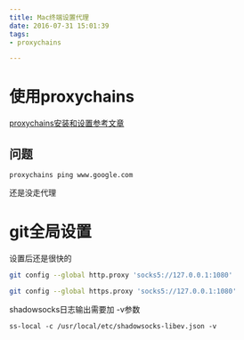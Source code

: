 ```yaml
---
title: Mac终端设置代理
date: 2016-07-31 15:01:39
tags:
- proxychains

---
```


# 使用proxychains

[proxychains安装和设置参考文章](http://blog.fazero.cc/2015/08/31/%E5%88%A9%E7%94%A8proxychains%E5%9C%A8%E7%BB%88%E7%AB%AF%E4%BD%BF%E7%94%A8socks5%E4%BB%A3%E7%90%86/)


## 问题

`proxychains ping www.google.com`

还是没走代理

<!-- more -->

# git全局设置
设置后还是很快的

```bash
git config --global http.proxy 'socks5://127.0.0.1:1080'  

git config --global https.proxy 'socks5://127.0.0.1:1080'
```
  

shadowsocks日志输出需要加 -v参数	

`ss-local -c /usr/local/etc/shadowsocks-libev.json -v `